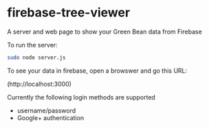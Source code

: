 # firebase-tree-viewer
A server and web page to show your Green Bean data from Firebase

To run the server:

```bash
sudo node server.js
```

To see your data in firebase, open a browswer and go this URL:

(http://localhost:3000)

Currently the following login methods are supported

- username/password
- Google+ authentication

